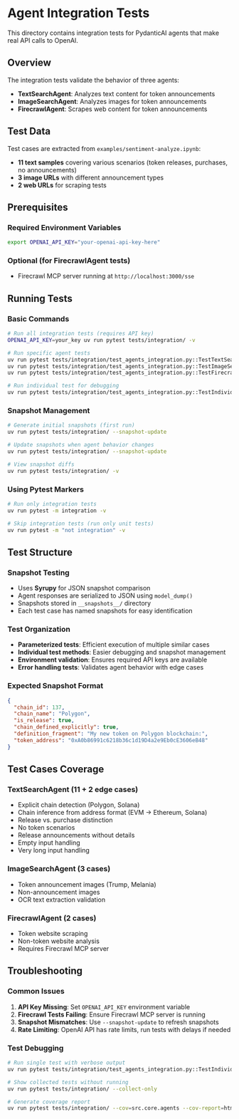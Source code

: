 # Agent Integration Tests

This directory contains integration tests for PydanticAI agents that make real API calls to OpenAI.

## Overview

The integration tests validate the behavior of three agents:
- **TextSearchAgent**: Analyzes text content for token announcements
- **ImageSearchAgent**: Analyzes images for token announcements  
- **FirecrawlAgent**: Scrapes web content for token announcements

## Test Data

Test cases are extracted from `examples/sentiment-analyze.ipynb`:
- **11 text samples** covering various scenarios (token releases, purchases, no announcements)
- **3 image URLs** with different announcement types
- **2 web URLs** for scraping tests

## Prerequisites

### Required Environment Variables
```bash
export OPENAI_API_KEY="your-openai-api-key-here"
```

### Optional (for FirecrawlAgent tests)
- Firecrawl MCP server running at `http://localhost:3000/sse`

## Running Tests

### Basic Commands
```bash
# Run all integration tests (requires API key)
OPENAI_API_KEY=your_key uv run pytest tests/integration/ -v

# Run specific agent tests
uv run pytest tests/integration/test_agents_integration.py::TestTextSearchAgent -v
uv run pytest tests/integration/test_agents_integration.py::TestImageSearchAgent -v
uv run pytest tests/integration/test_agents_integration.py::TestFirecrawlAgent -v

# Run individual test for debugging
uv run pytest tests/integration/test_agents_integration.py::TestIndividualTextCases::test_polygon_explicit_chain_evm_address -v
```

### Snapshot Management
```bash
# Generate initial snapshots (first run)
uv run pytest tests/integration/ --snapshot-update

# Update snapshots when agent behavior changes
uv run pytest tests/integration/ --snapshot-update

# View snapshot diffs
uv run pytest tests/integration/ -v
```

### Using Pytest Markers
```bash
# Run only integration tests
uv run pytest -m integration -v

# Skip integration tests (run only unit tests)
uv run pytest -m "not integration" -v
```

## Test Structure

### Snapshot Testing
- Uses **Syrupy** for JSON snapshot comparison
- Agent responses are serialized to JSON using `model_dump()`
- Snapshots stored in `__snapshots__/` directory
- Each test case has named snapshots for easy identification

### Test Organization
- **Parameterized tests**: Efficient execution of multiple similar cases
- **Individual test methods**: Easier debugging and snapshot management
- **Environment validation**: Ensures required API keys are available
- **Error handling tests**: Validates agent behavior with edge cases

### Expected Snapshot Format
```json
{
  "chain_id": 137,
  "chain_name": "Polygon", 
  "is_release": true,
  "chain_defined_explicitly": true,
  "definition_fragment": "My new token on Polygon blockchain:",
  "token_address": "0xA0b86991c6218b36c1d19D4a2e9Eb0cE3606eB48"
}
```

## Test Cases Coverage

### TextSearchAgent (11 + 2 edge cases)
- Explicit chain detection (Polygon, Solana)
- Chain inference from address format (EVM → Ethereum, Solana)
- Release vs. purchase distinction
- No token scenarios
- Release announcements without details
- Empty input handling
- Very long input handling

### ImageSearchAgent (3 cases)
- Token announcement images (Trump, Melania)
- Non-announcement images
- OCR text extraction validation

### FirecrawlAgent (2 cases)
- Token website scraping
- Non-token website analysis
- Requires Firecrawl MCP server

## Troubleshooting

### Common Issues
1. **API Key Missing**: Set `OPENAI_API_KEY` environment variable
2. **Firecrawl Tests Failing**: Ensure Firecrawl MCP server is running
3. **Snapshot Mismatches**: Use `--snapshot-update` to refresh snapshots
4. **Rate Limiting**: OpenAI API has rate limits, run tests with delays if needed

### Test Debugging
```bash
# Run single test with verbose output
uv run pytest tests/integration/test_agents_integration.py::TestIndividualTextCases::test_polygon_explicit_chain_evm_address -v -s

# Show collected tests without running
uv run pytest tests/integration/ --collect-only

# Generate coverage report
uv run pytest tests/integration/ --cov=src.core.agents --cov-report=html
```